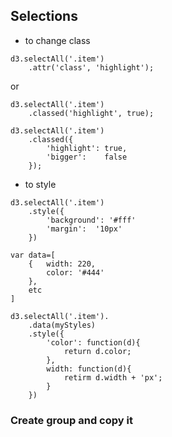 ## Selections

- to change class
```
d3.selectAll('.item')
    .attr('class', 'highlight');
``` 

or 

```
d3.selectAll('.item')
    .classed('highlight', true);
    
d3.selectAll('.item')
    .classed({
        'highlight': true,
        'bigger':    false
    });
```

- to style
```
d3.selectAll('.item')
    .style({
        'background': '#fff'
        'margin':  '10px'
    })
```

```
var data=[
    {   width: 220,
        color: '#444'
    },
    etc
]

d3.selectAll('.item').
    .data(myStyles)
    .style({
        'color': function(d){
            return d.color;
        },
        width: function(d){
            retirm d.width + 'px';
        }
    })
```

### Create group and copy it 
<g id="triangle">
    <polyline points="10 35, 30 10, 50 35" style="fill= #f7b330;"/>
</g>

<use xlink:href="#triangle"
    x="30" y="0" />